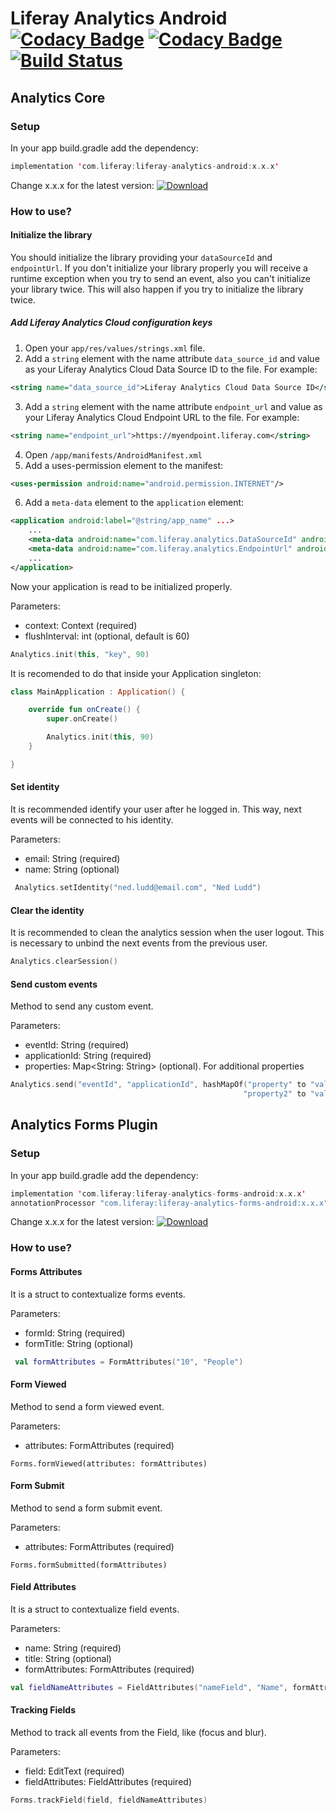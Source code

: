 # Liferay Analytics Android [![Codacy Badge](https://api.codacy.com/project/badge/Grade/aed9538a5fe047dfb7843a8466139d04)](https://www.codacy.com/app/liferay-mobile/liferay-analytics-android?utm_source=github.com&amp;utm_medium=referral&amp;utm_content=liferay-mobile/liferay-analytics-android&amp;utm_campaign=Badge_Grade) [![Codacy Badge](https://api.codacy.com/project/badge/Coverage/aed9538a5fe047dfb7843a8466139d04)](https://www.codacy.com/app/liferay-mobile/liferay-analytics-android?utm_source=github.com&amp;utm_medium=referral&amp;utm_content=liferay-mobile/liferay-analytics-android&amp;utm_campaign=Badge_Coverage) [![Build Status](https://travis-ci.org/liferay-mobile/liferay-analytics-android.svg?branch=master)](https://travis-ci.org/liferay-mobile/liferay-analytics-android)

## Analytics Core 


### Setup
In your app build.gradle add the dependency:

```kotlin
implementation 'com.liferay:liferay-analytics-android:x.x.x'
```
Change x.x.x for the latest version: [![Download](https://api.bintray.com/packages/liferay/liferay-mobile/liferay-analytics-android/images/download.svg) ](https://bintray.com/liferay/liferay-mobile/liferay-analytics-android/_latestVersion)


### How to use?

#### Initialize the library
You should initialize the library providing your `dataSourceId` and `endpointUrl`. If you don't initialize your library properly you will receive a runtime exception when you try to send an event, also you can't initialize your library twice. This will also happen if you try to initialize the library twice.

##### Add Liferay Analytics Cloud configuration keys

1. Open your `app/res/values/strings.xml` file.
2. Add a `string` element with the name attribute `data_source_id` and value as your Liferay Analytics Cloud Data Source ID to the file. For example:
```xml
<string name="data_source_id">Liferay Analytics Cloud Data Source ID</string>
```
3. Add a `string` element with the name attribute `endpoint_url` and value as your Liferay Analytics Cloud Endpoint URL to the file. For example:
```xml
<string name="endpoint_url">https://myendpoint.liferay.com</string>
```
4. Open `/app/manifests/AndroidManifest.xml`
5. Add a uses-permission element to the manifest:
```xml
<uses-permission android:name="android.permission.INTERNET"/>
```
6. Add a `meta-data` element to the `application` element:
```xml
<application android:label="@string/app_name" ...>
    ...
    <meta-data android:name="com.liferay.analytics.DataSourceId" android:value="@string/data_source_id"/>
    <meta-data android:name="com.liferay.analytics.EndpointUrl" android:value="@string/endpoint_url"/>
    ...
</application>
```
Now your application is read to be initialized properly.

Parameters:
* context: Context (required)
* flushInterval: int (optional, default is 60)

```kotlin
Analytics.init(this, "key", 90)
```

It is recomended to do that inside your Application singleton:
```kotlin
class MainApplication : Application() {

	override fun onCreate() {
		super.onCreate()

		Analytics.init(this, 90)
	}

}
```

#### Set identity
It is recommended identify your user after he logged in. This way, next events will be connected to his identity.

Parameters:
* email: String (required)
* name: String (optional)

```kotlin
 Analytics.setIdentity("ned.ludd@email.com", "Ned Ludd")
 ```

 #### Clear the identity
It is recommended to clean the analytics session when the user logout. This is necessary to unbind the next events from the previous user.

```kotlin
Analytics.clearSession()
```

#### Send custom events
Method to send any custom event.

Parameters:
* eventId: String (required)
* applicationId: String (required)
* properties: Map<String: String> (optional). For additional properties

```kotlin
Analytics.send("eventId", "applicationId", hashMapOf("property" to "value", 
                                                    "property2" to "value2"))
```

## Analytics Forms Plugin


### Setup
In your app build.gradle add the dependency:

```kotlin
implementation 'com.liferay:liferay-analytics-forms-android:x.x.x'
annotationProcessor "com.liferay:liferay-analytics-forms-android:x.x.x"
```

Change x.x.x for the latest version: [ ![Download](https://api.bintray.com/packages/liferay/liferay-mobile/liferay-analytics-forms-android/images/download.svg) ](https://bintray.com/liferay/liferay-mobile/liferay-analytics-forms-android/_latestVersion)

### How to use?

#### Forms Attributes
It is a struct to contextualize forms events.

Parameters:
* formId: String (required)
* formTitle: String (optional)

```kotlin
 val formAttributes = FormAttributes("10", "People") 
 ```

#### Form Viewed
Method to send a form viewed event.

Parameters:
* attributes: FormAttributes (required)

```
Forms.formViewed(attributes: formAttributes)
```

#### Form Submit
Method to send a form submit event.

Parameters:
* attributes: FormAttributes (required)

```
Forms.formSubmitted(formAttributes)
```

#### Field Attributes
It is a struct to contextualize field events.

Parameters:
* name: String (required)
* title: String (optional)
* formAttributes: FormAttributes (required)

```kotlin
val fieldNameAttributes = FieldAttributes("nameField", "Name", formAttributes)
````

#### Tracking Fields
Method to track all events from the Field, like (focus and blur).

Parameters:
* field: EditText (required)
* fieldAttributes: FieldAttributes (required)

```kotlin
Forms.trackField(field, fieldNameAttributes)
```
